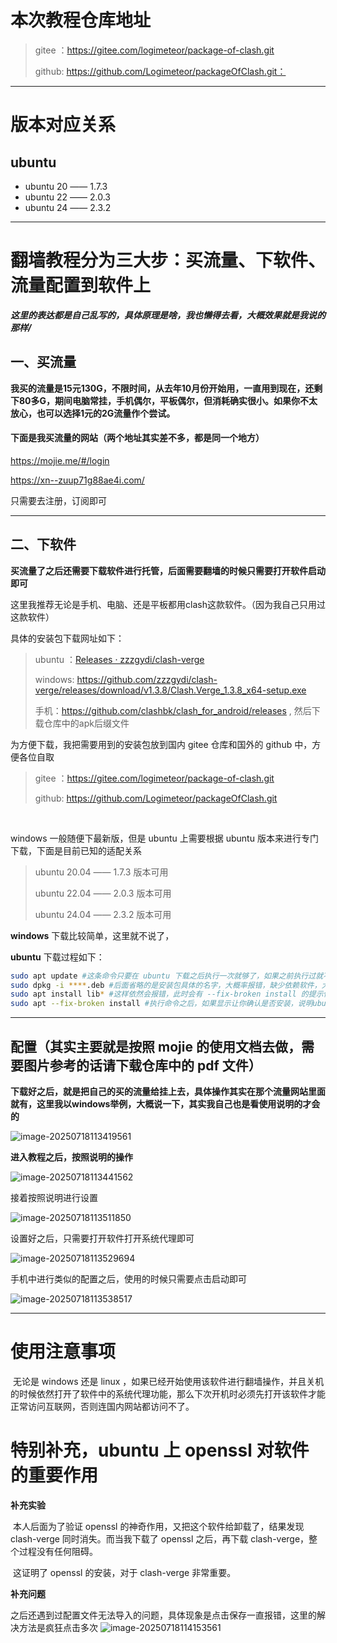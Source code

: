 # 本次教程仓库地址

> gitee ：https://gitee.com/logimeteor/package-of-clash.git
>
> github: https://github.com/Logimeteor/packageOfClash.git：

****

# 版本对应关系

## ubuntu

- ubuntu 20 —— 1.7.3
- ubuntu 22 —— 2.0.3 
- ubuntu 24 —— 2.3.2

****

# 翻墙教程分为三大步：买流量、下软件、流量配置到软件上

***这里的表达都是自己乱写的，具体原理是啥，我也懒得去看，大概效果就是我说的那样/***

## 一、买流量

**我买的流量是15元130G，不限时间，从去年10月份开始用，一直用到现在，还剩下80多G，期间电脑常挂，手机偶尔，平板偶尔，但消耗确实很小。如果你不太放心，也可以选择1元的2G流量作个尝试。**

#### 下面是我买流量的网站（两个地址其实差不多，都是同一个地方）

https://mojie.me/#/login

https://xn--zuup71g88ae4i.com/

只需要去注册，订阅即可

****

## 二、下软件

**买流量了之后还需要下载软件进行托管，后面需要翻墙的时候只需要打开软件启动即可**

这里我推荐无论是手机、电脑、还是平板都用clash这款软件。（因为我自己只用过这款软件）

具体的安装包下载网址如下：

> ubuntu ：[Releases · zzzgydi/clash-verge](https://github.com/zzzgydi/clash-verge/releases)
>
> windows: https://github.com/zzzgydi/clash-verge/releases/download/v1.3.8/Clash.Verge_1.3.8_x64-setup.exe
>
> 手机：https://github.com/clashbk/clash_for_android/releases , 然后下载仓库中的apk后缀文件

为方便下载，我把需要用到的安装包放到国内 gitee 仓库和国外的 github 中，方便各位自取

> gitee ：https://gitee.com/logimeteor/package-of-clash.git
>
> github: https://github.com/Logimeteor/packageOfClash.git

​	

windows 一般随便下最新版，但是 ubuntu 上需要根据 ubuntu 版本来进行专门下载，下面是目前已知的适配关系

> ubuntu 20.04 —— 1.7.3 版本可用
>
> ubuntu  22.04 —— 2.0.3 版本可用
>
> ubuntu 24.04 —— 2.3.2 版本可用





**windows** 下载比较简单，这里就不说了，

**ubuntu** 下载过程如下：

```sh
sudo apt update #这条命令只要在 ubuntu 下载之后执行一次就够了，如果之前执行过就不需要再执行了
sudo dpkg -i ****.deb #后面省略的是安装包具体的名字，大概率报错，缺少依赖软件，大概是 lib** 的一个软件，下面就下载这个软件即可
sudo apt install lib* #这样依然会报错，此时会有 --fix-broken install 的提示信息，下面执行这条命令即可
sudo apt --fix-broken install #执行命令之后，如果显示让你确认是否安装，说明ubuntu可以安装这个版本的 clash，此次安装成功，如果显示让你确认是否卸载，那么说明这个 clash 不适配该版本的 ubuntu，此次安装失败
```



****



## 配置（其实主要就是按照 mojie 的使用文档去做，需要图片参考的话请下载仓库中的 pdf 文件）

**下载好之后，就是把自己的买的流量给挂上去，具体操作其实在那个流量网站里面就有，这里我以windows举例，大概说一下，其实我自己也是看使用说明的才会的**

![image-20250718113419561](./img/image-20250718113419561.png)

**进入教程之后，按照说明的操作**

![image-20250718113441562](./img/image-20250718113441562.png)

接着按照说明进行设置

![image-20250718113511850](./img/image-20250718113511850.png)



设置好之后，只需要打开软件打开系统代理即可

![image-20250718113529694](./img/image-20250718113529694.png)



手机中进行类似的配置之后，使用的时候只需要点击启动即可

 ![image-20250718113538517](./img/image-20250718113538517.png)



 

 ****

# 使用注意事项

​	无论是 windows  还是 linux ，如果已经开始使用该软件进行翻墙操作，并且关机的时候依然打开了软件中的系统代理功能，那么下次开机时必须先打开该软件才能正常访问互联网，否则连国内网站都访问不了。

# 特别补充，ubuntu 上 openssl 对软件的重要作用

**补充实验**

​	本人后面为了验证 openssl 的神奇作用，又把这个软件给卸载了，结果发现 clash-verge 同时消失。而当我下载了 openssl 之后，再下载 clash-verge，整个过程没有任何阻碍。

​	这证明了 openssl 的安装，对于 clash-verge 非常重要。

**补充问题**

​	之后还遇到过配置文件无法导入的问题，具体现象是点击保存一直报错，这里的解决方法是疯狂点击多次
![image-20250718114153561](./img/image-20250718114153561.png)

